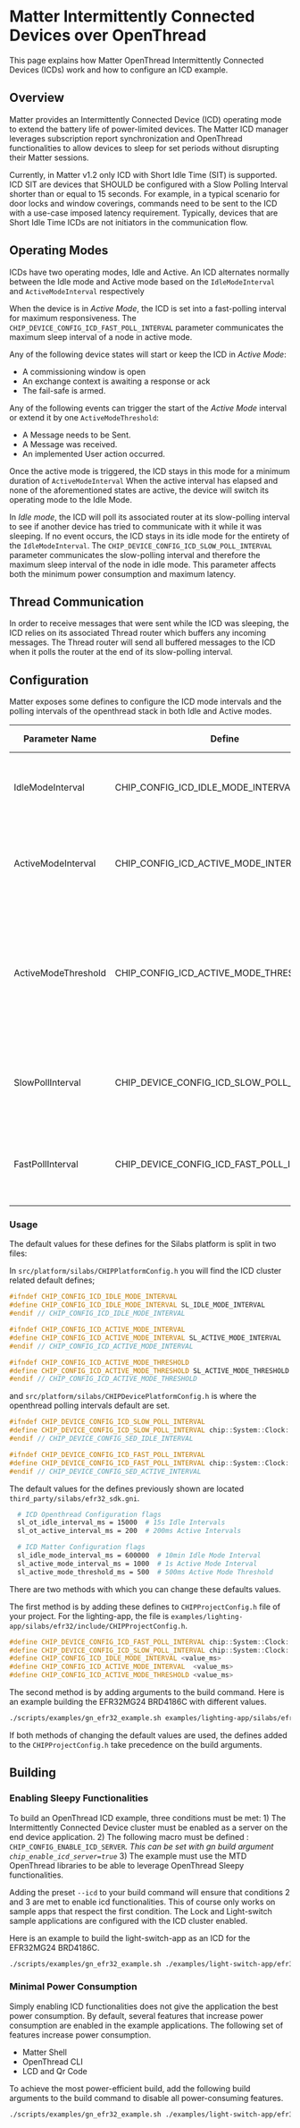 # Matter Intermittently Connected Devices over OpenThread

This page explains how Matter OpenThread Intermittently Connected Devices (ICDs) work and how to configure an ICD example.

## Overview

Matter provides an Intermittently Connected Device (ICD) operating mode to extend the battery life of power-limited devices.
The Matter ICD manager leverages subscription report synchronization and OpenThread functionalities to allow devices to sleep for set periods
without disrupting their Matter sessions.

Currently, in Matter v1.2 only ICD with Short Idle Time (SIT) is supported. ICD SIT are devices that SHOULD be configured with a Slow Polling Interval shorter than or equal to 15 seconds. For example, in a typical scenario for door locks and window coverings, commands need to be sent to the ICD with a use-case imposed latency requirement. Typically, devices that are Short Idle Time ICDs are not initiators in the communication flow.

## Operating Modes

ICDs have two operating modes, Idle and Active. An ICD alternates normally between the Idle mode and Active mode  based on the  `IdleModeInterval` and `ActiveModeInterval` respectively

When the device is in _Active Mode_, the ICD is set into a fast-polling interval for maximum responsiveness.
The `CHIP_DEVICE_CONFIG_ICD_FAST_POLL_INTERVAL` parameter communicates the maximum sleep interval of a node in active mode.

Any of the following device states will start or keep the ICD in _Active Mode_:
  - A commissioning window is open 
  - An exchange context is awaiting a response or ack
  - The fail-safe is armed.
  
Any of the following events can trigger the start of the _Active Mode_ interval or extend it by one `ActiveModeThreshold`:
  - A Message needs to be Sent.
  - A Message was received.
  - An implemented User action occurred.

Once the active mode is triggered, the ICD stays in this mode for a minimum duration of `ActiveModeInterval`
When the active interval has elapsed and none of the aforementioned states are active, the device will switch its operating mode to the Idle Mode.

In _Idle mode_, the ICD will poll its associated router at its slow-polling interval to see if another device has tried to communicate with it while it was sleeping.
If no event occurs, the ICD stays in its idle mode for the entirety of the `IdleModeInterval`.
The `CHIP_DEVICE_CONFIG_ICD_SLOW_POLL_INTERVAL` parameter communicates the slow-polling interval and therefore the maximum sleep interval of the node in idle mode. This parameter affects both the minimum power consumption and maximum latency.

## Thread Communication

In order to receive messages that were sent while the ICD was sleeping, the ICD relies on its associated Thread router which buffers any incoming messages.
The Thread router will send all buffered messages to the ICD when it polls the router at the end of its slow-polling interval.

## Configuration

Matter exposes some defines to configure the ICD mode intervals and the polling intervals of the openthread stack in both Idle and Active modes. 

| Parameter Name | Define | Description | Default Value | Maximum allowed Value |
| - | - | - | - | - |
| IdleModeInterval | CHIP_CONFIG_ICD_IDLE_MODE_INTERVAL | Maximum interval in seconds the server can stay in idle mode. | 600 s | 64800 s |
| ActiveModeInterval | CHIP_CONFIG_ICD_ACTIVE_MODE_INTERVAL | Minimum interval in milliseconds the server typically will stay in active mode | 1000 ms | NA |
| ActiveModeThreshold | CHIP_CONFIG_ICD_ACTIVE_MODE_THRESHOLD | Minimum amount of time in milliseconds the server typically will stay active after network activity when in active mode. | 500 ms | NA |
| SlowPollInterval | CHIP_DEVICE_CONFIG_ICD_SLOW_POLL_INTERVAL | Interval, in milliseconds, at which the thread radio will poll its network in idle mode. | 15000 ms | <= IdleModeInterval |
| FastPollInterval | CHIP_DEVICE_CONFIG_ICD_FAST_POLL_INTERVAL | Interval, in milliseconds, at which the thread radio will poll its network in active mode. | 200 ms | < ActiveModeInterval |

### Usage

The default values for these defines for the Silabs platform is split in two files:

In `src/platform/silabs/CHIPPlatformConfig.h` you will find the ICD cluster related default defines;

```c++
#ifndef CHIP_CONFIG_ICD_IDLE_MODE_INTERVAL
#define CHIP_CONFIG_ICD_IDLE_MODE_INTERVAL SL_IDLE_MODE_INTERVAL
#endif // CHIP_CONFIG_ICD_IDLE_MODE_INTERVAL

#ifndef CHIP_CONFIG_ICD_ACTIVE_MODE_INTERVAL
#define CHIP_CONFIG_ICD_ACTIVE_MODE_INTERVAL SL_ACTIVE_MODE_INTERVAL
#endif // CHIP_CONFIG_ICD_ACTIVE_MODE_INTERVAL

#ifndef CHIP_CONFIG_ICD_ACTIVE_MODE_THRESHOLD
#define CHIP_CONFIG_ICD_ACTIVE_MODE_THRESHOLD SL_ACTIVE_MODE_THRESHOLD
#endif // CHIP_CONFIG_ICD_ACTIVE_MODE_THRESHOLD
```

and `src/platform/silabs/CHIPDevicePlatformConfig.h` is where the openthread polling intervals default are set.

```c++
#ifndef CHIP_DEVICE_CONFIG_ICD_SLOW_POLL_INTERVAL
#define CHIP_DEVICE_CONFIG_ICD_SLOW_POLL_INTERVAL chip::System::Clock::Milliseconds32(SL_OT_IDLE_INTERVAL)
#endif // CHIP_DEVICE_CONFIG_SED_IDLE_INTERVAL

#ifndef CHIP_DEVICE_CONFIG_ICD_FAST_POLL_INTERVAL
#define CHIP_DEVICE_CONFIG_ICD_FAST_POLL_INTERVAL chip::System::Clock::Milliseconds32(SL_OT_ACTIVE_INTERVAL)
#endif // CHIP_DEVICE_CONFIG_SED_ACTIVE_INTERVAL
```


The default values for the defines previously shown are located `third_party/silabs/efr32_sdk.gni`.
```bash
  # ICD Openthread Configuration flags
  sl_ot_idle_interval_ms = 15000  # 15s Idle Intervals
  sl_ot_active_interval_ms = 200  # 200ms Active Intervals

  # ICD Matter Configuration flags
  sl_idle_mode_interval_ms = 600000  # 10min Idle Mode Interval
  sl_active_mode_interval_ms = 1000  # 1s Active Mode Interval
  sl_active_mode_threshold_ms = 500  # 500ms Active Mode Threshold
```

There are two methods with which you can change these defaults values.

The first method is by adding these defines to `CHIPProjectConfig.h` file of your project.
For the lighting-app, the file is `examples/lighting-app/silabs/efr32/include/CHIPProjectConfig.h`.

```c++
#define CHIP_DEVICE_CONFIG_ICD_FAST_POLL_INTERVAL chip::System::Clock::Milliseconds32(<value_ms>)
#define CHIP_DEVICE_CONFIG_ICD_SLOW_POLL_INTERVAL chip::System::Clock::Milliseconds32(<value_ms>)
#define CHIP_CONFIG_ICD_IDLE_MODE_INTERVAL <value_ms>
#define CHIP_CONFIG_ICD_ACTIVE_MODE_INTERVAL  <value_ms>
#define CHIP_CONFIG_ICD_ACTIVE_MODE_THRESHOLD <value_ms>
```

The second method is by adding arguments to the build command. Here is an example building the EFR32MG24 BRD4186C with different values.
```bash
./scripts/examples/gn_efr32_example.sh examples/lighting-app/silabs/efr32 out/lighting-app BRD41686C sl_ot_idle_interval_ms=10000 sl_ot_active_interval_ms=200 sl_idle_mode_interval_ms = 300000 sl_active_mode_interval_ms=5000 sl_active_mode_threshold_ms=1000 --icd
```

If both methods of changing the default values are used, the defines added to the `CHIPProjectConfig.h` take precedence on the build arguments.

## Building 

### Enabling Sleepy Functionalities

To build an OpenThread ICD example, three conditions must be met: 
    1) The Intermittently Connected Device cluster must be enabled as a server on the end device application. 
    2) The following macro must be defined : `CHIP_CONFIG_ENABLE_ICD_SERVER`.
       *This can be set with gn build argument `chip_enable_icd_server=true`* 
    3) The example must use the MTD OpenThread libraries to be able to leverage OpenThread Sleepy functionalities.

Adding the preset `--icd` to your build command will ensure that conditions 2 and 3 are met to enable icd functionalities. This of course only works on sample apps that respect the first condition. The Lock and Light-switch sample applications are configured with the ICD cluster enabled.

Here is an example to build the light-switch-app as an ICD for the EFR32MG24 BRD4186C.

```bash
./scripts/examples/gn_efr32_example.sh ./examples/light-switch-app/efr32/ ./out/light-switch-app_SED BRD4186C --icd
```

### Minimal Power Consumption

Simply enabling ICD functionalities does not give the application the best power consumption.
By default, several features that increase power consumption are enabled in the example applications.
The following set of features increase power consumption.

- Matter Shell
- OpenThread CLI
- LCD and Qr Code

To achieve the most power-efficient build, add the following build arguments to the build command to disable all power-consuming features.

```bash
./scripts/examples/gn_efr32_example.sh ./examples/light-switch-app/efr32/ ./out/light-switch-app_ICD BRD4186C --icd --low-power
```